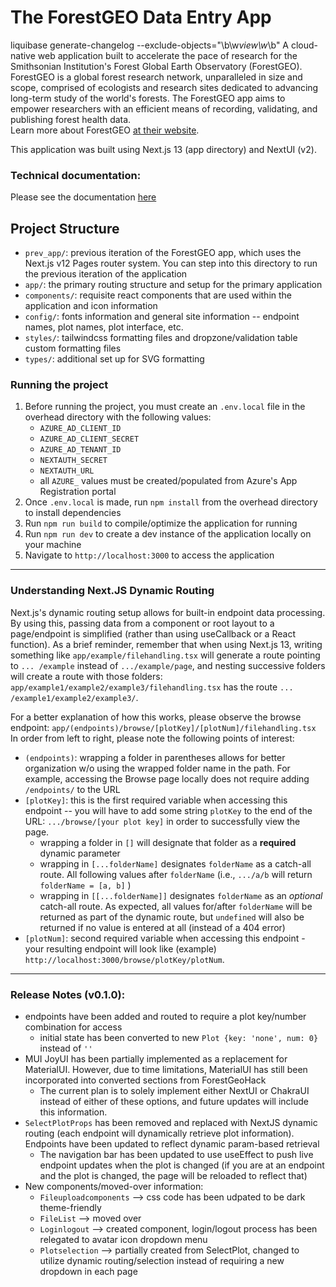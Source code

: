 # The ForestGEO Data Entry App

liquibase generate-changelog --exclude-objects="\b\w*view\w*\b"
A cloud-native web application built to accelerate the pace of research for the Smithsonian
Institution's Forest Global Earth Observatory (ForestGEO). ForestGEO is a global forest research
network, unparalleled in size and scope, comprised of ecologists and research sites dedicated to
advancing long-term study of the world's forests. The ForestGEO app aims to empower researchers with
an efficient means of recording, validating, and publishing forest health data.  
Learn more about ForestGEO [at their website](https://www.forestgeo.si.edu/).

This application was built using Next.js 13 (app directory) and NextUI (v2).

### Technical documentation:

Please see the
documentation [here](https://github.com/ForestGeoHack/ForestGEO/wiki/ForestGEO-App-Specification)

## Project Structure

- `prev_app/`: previous iteration of the ForestGEO app, which uses the  
  Next.js v12 Pages router system. You can step into this directory to run the previous iteration of
  the application
- `app/`: the primary routing structure and setup for the primary application
- `components/`: requisite react components that are used within the application and icon
  information
- `config/`: fonts information and general site information -- endpoint names, plot names, plot
  interface, etc.
- `styles/`: tailwindcss formatting files and dropzone/validation table custom formatting files
- `types/`: additional set up for SVG formatting

### Running the project

1. Before running the project, you must create an `.env.local` file in the overhead directory with
   the following values:
    - `AZURE_AD_CLIENT_ID`
    - `AZURE_AD_CLIENT_SECRET`
    - `AZURE_AD_TENANT_ID`
    - `NEXTAUTH_SECRET`
    - `NEXTAUTH_URL`
    - all `AZURE_` values must be created/populated from Azure's App Registration portal
2. Once `.env.local` is made, run `npm install` from the overhead directory to install dependencies
3. Run `npm run build` to compile/optimize the application for running
4. Run `npm run dev` to create a dev instance of the application locally on your machine
5. Navigate to `http://localhost:3000` to access the application

---

### Understanding Next.JS Dynamic Routing

Next.js's dynamic routing setup allows for built-in endpoint data processing. By using this, passing
data from a component or root layout to a page/endpoint is simplified (rather than using useCallback
or a React function). As a brief reminder, remember that when using Next.js 13, writing something
like `app/example/filehandling.tsx` will generate a route pointing to `... /example` instead
of `.../example/page`, and nesting successive folders will create a route with those
folders: `app/example1/example2/example3/filehandling.tsx` has the
route `... /example1/example2/example3/`.

For a better explanation of how this works, please observe the browse
endpoint: `app/(endpoints)/browse/[plotKey]/[plotNum]/filehandling.tsx`<br />
In order from left to right, please note the following points of interest:

- `(endpoints)`: wrapping a folder in parentheses allows for better organization w/o using the
  wrapped folder name in the path. For example, accessing the Browse page locally does not require
  adding `/endpoints/` to the URL
- `[plotKey]`: this is the first required variable when accessing this endpoint -- you will have to
  add some string `plotKey` to the end of the URL: `.../browse/[your plot key]` in order to
  successfully view the page.
    - wrapping a folder in `[]` will designate that folder as a **required** dynamic parameter
    - wrapping in `[...folderName]` designates `folderName` as a catch-all route. All following
      values after `folderName` (i.e., `.../a/b` will return `folderName = [a, b]` )
    - wrapping in `[[...folderName]]` designates `folderName` as an _optional_ catch-all route. As
      expected, all values for/after `folderName` will be returned as part of the dynamic route,
      but `undefined` will also be returned if no value is entered at all (instead of a 404 error)
- `[plotNum]`: second required variable when accessing this endpoint - your resulting endpoint will
  look like (example) `http://localhost:3000/browse/plotKey/plotNum`.

---

### Release Notes (v0.1.0):

- endpoints have been added and routed to require a plot key/number combination for access
    - initial state has been converted to new `Plot {key: 'none', num: 0}` instead of `''`
- MUI JoyUI has been partially implemented as a replacement for MaterialUI. However, due to time
  limitations, MaterialUI has still been incorporated into converted sections from ForestGeoHack
    - The current plan is to solely implement either NextUI or ChakraUI instead of either of these
      options, and future updates will include this information.
- `SelectPlotProps` has been removed and replaced with NextJS dynamic routing (each endpoint will
  dynamically retrieve plot information). Endpoints have been updated to reflect dynamic param-based
  retrieval
    - The navigation bar has been updated to use useEffect to push live endpoint updates when the
      plot is changed (if you are at an endpoint and the plot is changed, the page will be reloaded
      to reflect that)
- New components/moved-over information:
    - `Fileuploadcomponents` --> css code has been udpated to be dark theme-friendly
    - `FileList` --> moved over
    - `Loginlogout` --> created component, login/logout process has been relegated to avatar icon
      dropdown menu
    - `Plotselection` --> partially created from SelectPlot, changed to utilize dynamic
      routing/selection instead of requiring a new dropdown in each page
